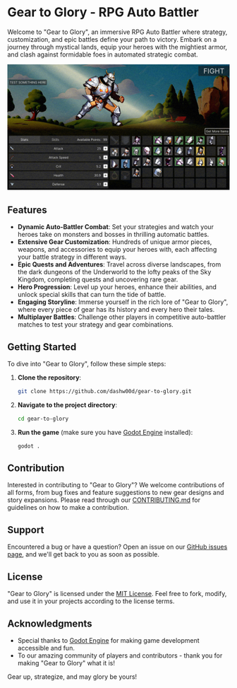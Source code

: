 # Gear to Glory - RPG Auto Battler

Welcome to "Gear to Glory", an immersive RPG Auto Battler where strategy, customization, and epic battles define your path to victory. Embark on a journey through mystical lands, equip your heroes with the mightiest armor, and clash against formidable foes in automated strategic combat.

![Preview Image](preview.png)

## Features

- **Dynamic Auto-Battler Combat**: Set your strategies and watch your heroes take on monsters and bosses in thrilling automatic battles.
- **Extensive Gear Customization**: Hundreds of unique armor pieces, weapons, and accessories to equip your heroes with, each affecting your battle strategy in different ways.
- **Epic Quests and Adventures**: Travel across diverse landscapes, from the dark dungeons of the Underworld to the lofty peaks of the Sky Kingdom, completing quests and uncovering rare gear.
- **Hero Progression**: Level up your heroes, enhance their abilities, and unlock special skills that can turn the tide of battle.
- **Engaging Storyline**: Immerse yourself in the rich lore of "Gear to Glory", where every piece of gear has its history and every hero their tales.
- **Multiplayer Battles**: Challenge other players in competitive auto-battler matches to test your strategy and gear combinations.

## Getting Started

To dive into "Gear to Glory", follow these simple steps:

1. **Clone the repository**:

   ```bash
   git clone https://github.com/dashw00d/gear-to-glory.git
   ```

2. **Navigate to the project directory**:

   ```bash
   cd gear-to-glory
   ```

3. **Run the game** (make sure you have [Godot Engine](https://godotengine.org/download) installed):

   ```bash
   godot .
   ```

## Contribution

Interested in contributing to "Gear to Glory"? We welcome contributions of all forms, from bug fixes and feature suggestions to new gear designs and story expansions. Please read through our [CONTRIBUTING.md](CONTRIBUTING.md) for guidelines on how to make a contribution.

## Support

Encountered a bug or have a question? Open an issue on our [GitHub issues page](https://github.com/dashw00d/gear-to-glory/issues), and we'll get back to you as soon as possible.

## License

"Gear to Glory" is licensed under the [MIT License](LICENSE). Feel free to fork, modify, and use it in your projects according to the license terms.

## Acknowledgments

- Special thanks to [Godot Engine](https://godotengine.org) for making game development accessible and fun.
- To our amazing community of players and contributors - thank you for making "Gear to Glory" what it is!

Gear up, strategize, and may glory be yours!